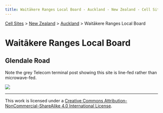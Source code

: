 ```yaml
---
title: Waitākere Ranges Local Board - Auckland - New Zealand - Cell Sites
---
```


[Cell Sites](../../../) > [New Zealand](../../) > [Auckland](../) > Waitākere Ranges Local Board

# Waitākere Ranges Local Board

## Glendale Road

Note the grey Telecom terminal post showing this site is line-fed rather than microwave-fed.

![](https://f001.backblazeb2.com/file/CellSites/NZ/AUK/Wait%C4%81kere+Ranges/20171119-115324.jpg)

---

This work is licensed under a [Creative Commons Attribution-NonCommercial-ShareAlike 4.0 International License](http://creativecommons.org/licenses/by-nc-sa/4.0/).
